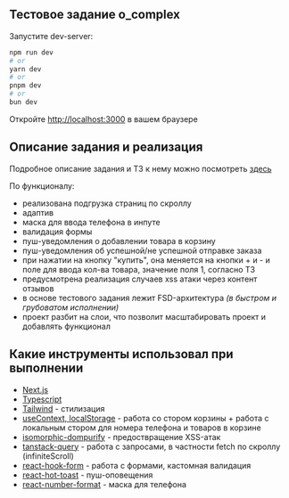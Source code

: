 ## Тестовое задание o_complex

Запустите dev-server:

```bash
npm run dev
# or
yarn dev
# or
pnpm dev
# or
bun dev
```

Откройте [http://localhost:3000](http://localhost:3000) в вашем браузере

## Описание задания и реализация
Подробное описание задания и ТЗ к нему можно посмотреть [здесь](https://nubersss.notion.site/React-Developer-Next-js-09c47b36c56447329399c044831c7ef9)

По функционалу:
- реализована подгрузка страниц по скроллу
- адаптив
- маска для ввода телефона в инпуте
- валидация формы
- пуш-уведомления о добавлении товара в корзину
- пуш-уведомления об успешной/не успешной отправке заказа
- при нажатии на кнопку "купить", она меняется на кнопки + и - и поле для ввода кол-ва товара, значение поля 1, согласно ТЗ
- предусмотрена реализация случаев xss атаки через контент отзывов
- в основе тестового задания лежит FSD-архитектура *(в быстром и грубоватом исполнении)*
- проект разбит на слои, что позволит масштабировать проект и добавлять функционал

## Какие инструменты использовал при выполнении

- [Next.js](https://nextjs.org/docs)
- [Typescript](https://www.typescriptlang.org/)
- [Tailwind](https://tailwindcss.com/) - стилизация
- [useContext, localStorage](#) - работа со стором корзины + работа с локальным стором для номера телефона и товаров в корзине
- [isomorphic-dompurify](https://www.npmjs.com/package/isomorphic-dompurify) - предоствращение XSS-атак
- [tanstack-query](https://tanstack.com/) - работа с запросами, в частности fetch по скроллу (infiniteScroll)
- [react-hook-form](https://react-hook-form.com/) - работа с формами, кастомная валидация
- [react-hot-toast](https://react-hot-toast.com/) - пуш-оповещения
- [react-number-format](https://www.npmjs.com/package/react-number-format) - маска для телефона

